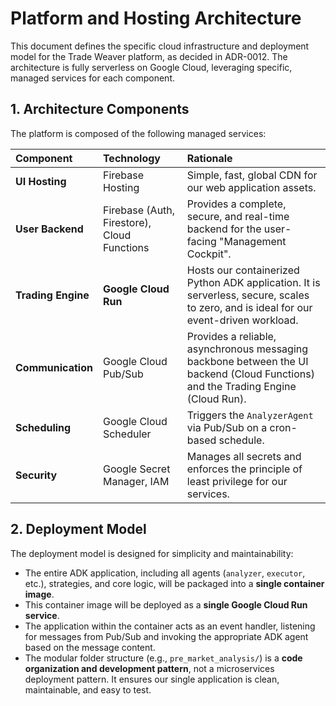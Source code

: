 # Platform and Hosting Architecture

This document defines the specific cloud infrastructure and deployment model for the Trade Weaver platform, as decided in ADR-0012. The architecture is fully serverless on Google Cloud, leveraging specific, managed services for each component.

## 1. Architecture Components

The platform is composed of the following managed services:

| Component | Technology | Rationale |
| :--- | :--- | :--- |
| **UI Hosting** | Firebase Hosting | Simple, fast, global CDN for our web application assets. |
| **User Backend** | Firebase (Auth, Firestore), Cloud Functions | Provides a complete, secure, and real-time backend for the user-facing "Management Cockpit". |
| **Trading Engine** | **Google Cloud Run** | Hosts our containerized Python ADK application. It is serverless, secure, scales to zero, and is ideal for our event-driven workload. |
| **Communication** | Google Cloud Pub/Sub | Provides a reliable, asynchronous messaging backbone between the UI backend (Cloud Functions) and the Trading Engine (Cloud Run). |
| **Scheduling** | Google Cloud Scheduler | Triggers the `AnalyzerAgent` via Pub/Sub on a cron-based schedule. |
| **Security** | Google Secret Manager, IAM | Manages all secrets and enforces the principle of least privilege for our services. |

## 2. Deployment Model

The deployment model is designed for simplicity and maintainability:

- The entire ADK application, including all agents (`analyzer`, `executor`, etc.), strategies, and core logic, will be packaged into a **single container image**.
- This container image will be deployed as a **single Google Cloud Run service**.
- The application within the container acts as an event handler, listening for messages from Pub/Sub and invoking the appropriate ADK agent based on the message content.
- The modular folder structure (e.g., `pre_market_analysis/`) is a **code organization and development pattern**, not a microservices deployment pattern. It ensures our single application is clean, maintainable, and easy to test.
